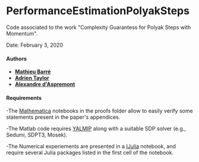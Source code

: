 # PerformanceEstimationPolyakSteps
Code associated to the work "Complexity Guarantess for Polyak Steps with Momentum".


Date:    February 3, 2020

#### Authors

- [**Mathieu Barré**](https://github.com/mathbarre/)
- [**Adrien Taylor**](https://www.di.ens.fr/~ataylor/)
- [**Alexandre d'Aspremont**](https://www.di.ens.fr/~aspremon/)

#### Requirements
-The [Mathematica](https://www.wolfram.com/mathematica/) notebooks in the proofs folder allow to easily verify some statements present in the paper's appendices.

-The Matlab code requires [YALMIP](https://yalmip.github.io/) along with a suitable SDP solver (e.g., Sedumi, SDPT3, Mosek).

-The Numerical experiements are presented in a [IJulia](https://github.com/JuliaLang/IJulia.jl) notebook, and require several Julia packages listed in the first cell of the notebook.
